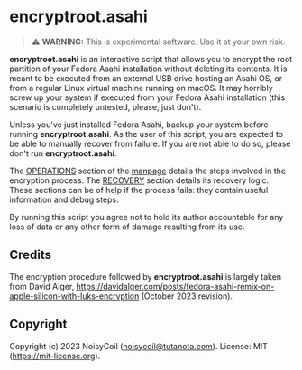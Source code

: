 # encryptroot.asahi

> ⚠️ **WARNING:** This is experimental software. Use it at your own risk.

**encryptroot.asahi** is an interactive script that allows you to encrypt the root partition of your Fedora Asahi installation without deleting its contents. It is meant to be executed from an external USB drive hosting an Asahi OS, or from a regular Linux virtual machine running on macOS. It may horribly screw up your system if executed from your Fedora Asahi installation (this scenario is completely untested, please, just don't).

Unless you've just installed Fedora Asahi, backup your system before running **encryptroot.asahi**. As the user of this script, you are expected to be able to manually recover from failure. If you are not able to do so, please don't run **encryptroot.asahi**.

The [OPERATIONS](docs/encryptroot.asahi.8.md#operations) section of the [manpage](docs/encryptroot.asahi.8.md) details the steps involved in the encryption process. The [RECOVERY](docs/encryptroot.asahi.8.md#recovery) section details its recovery logic. These sections can be of help if the process fails: they contain useful information and debug steps.

By running this script you agree not to hold its author accountable for any loss of data or any other form of damage resulting from its use.

## Credits

The encryption procedure followed by **encryptroot.asahi** is largely taken from David Alger, <https://davidalger.com/posts/fedora-asahi-remix-on-apple-silicon-with-luks-encryption>
(October 2023 revision).

## Copyright

Copyright (c) 2023 NoisyCoil (<noisycoil@tutanota.com>). License: MIT (<https://mit-license.org>).
